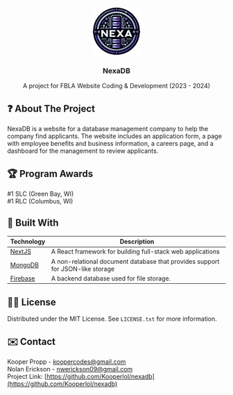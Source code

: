 <a name="readme-top"></a>

<!-- PROJECT LOGO -->
<br />
<div align="center">
  <a href="https://github.com/Kooperlol/nexadb">
    <img src="public/media/logo.png" alt="Logo" width="110" height="110">
  </a>

<h3 align="center">NexaDB</h3>

  <p align="center">
    A project for FBLA Website Coding & Development (2023 - 2024)
  </p>
</div>



<!-- ABOUT THE PROJECT -->
## ❓ About The Project

NexaDB is a website for a database management company to help the company find applicants. The website includes an application form, a page with employee benefits and business information, a careers page, and a dashboard for the management to review applicants.



## 🏆 Program Awards
#1 SLC (Green Bay, WI)<br />
#1 RLC (Columbus, WI)



## 👷 Built With

| Technology                                                                                                        | Description                               |
| ----------------------------------------------------------------------------------------------------------------- | ----------------------------------------- |
|[NextJS](https://nextjs.org/)|A React framework for building full-stack web applications |
|[MongoDB](https://nextjs.org/)|A non-relational document database that provides support for JSON-like storage|
|[Firebase](https://firebase.google.com/)|A backend database used for file storage.|



<!-- LICENSE -->
## 👨‍⚖️ License

Distributed under the MIT License. See `LICENSE.txt` for more information.



<!-- CONTACT -->
## ✉️ Contact

Kooper Propp - koopercodes@gmail.com<br>
Nolan Erickson - nwerickson09@gmail.com<br>
Project Link: [https://github.com/Kooperlol/nexadb](https://github.com/Kooperlol/nexadb)
